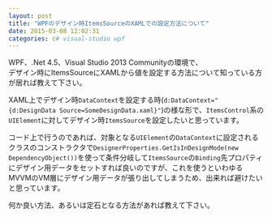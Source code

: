 ```yaml
---
layout: post
title: "WPFのデザイン時ItemsSourceのXAMLでの設定方法について"
date: 2015-03-08 12:02:31
categories: c# visual-studio wpf
---
```

<p>WPF、.Net 4.5、Visual Studio 2013 Communityの環境で、<br>
デザイン時にItemsSourceにXAMLから値を設定する方法について知っている方が居れば教えて下さい。</p>

<p>XAML上でデザイン時<code>DataContext</code>を設定する時(<code>d:DataContext="{d:DesignData Source=SomeDesignData.xaml}"</code>)の様な形で、<code>ItemsControl</code>系の<code>UIElement</code>に対してデザイン時<code>ItemsSource</code>を設定したいと思っています。</p>

<p>コード上で行うのであれば、対象となる<code>UIElement</code>の<code>DataContext</code>に設定されるクラスのコンストラクタで<code>DesignerProperties.GetIsInDesignMode(new DependencyObject())</code>を使って条件分岐して<code>ItemsSource</code>の<code>Binding</code>先プロパティにデザイン用データをセットすれば良いのですが、これを使うといわゆるMVVMのVM層にデザイン用データが張り出してしまうため、出来れば避けたいと思っています。</p>

<p>何か良い方法、あるいは定石となる方法があれば教えて下さい。</p>
